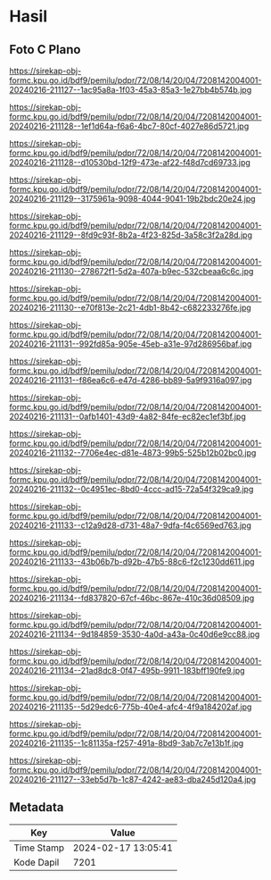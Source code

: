 # Hasil

## Foto C Plano

https://sirekap-obj-formc.kpu.go.id/bdf9/pemilu/pdpr/72/08/14/20/04/7208142004001-20240216-211127--1ac95a8a-1f03-45a3-85a3-1e27bb4b574b.jpg

https://sirekap-obj-formc.kpu.go.id/bdf9/pemilu/pdpr/72/08/14/20/04/7208142004001-20240216-211128--1ef1d64a-f6a6-4bc7-80cf-4027e86d5721.jpg

https://sirekap-obj-formc.kpu.go.id/bdf9/pemilu/pdpr/72/08/14/20/04/7208142004001-20240216-211128--d10530bd-12f9-473e-af22-f48d7cd69733.jpg

https://sirekap-obj-formc.kpu.go.id/bdf9/pemilu/pdpr/72/08/14/20/04/7208142004001-20240216-211129--3175961a-9098-4044-9041-19b2bdc20e24.jpg

https://sirekap-obj-formc.kpu.go.id/bdf9/pemilu/pdpr/72/08/14/20/04/7208142004001-20240216-211129--8fd9c93f-8b2a-4f23-825d-3a58c3f2a28d.jpg

https://sirekap-obj-formc.kpu.go.id/bdf9/pemilu/pdpr/72/08/14/20/04/7208142004001-20240216-211130--278672f1-5d2a-407a-b9ec-532cbeaa6c6c.jpg

https://sirekap-obj-formc.kpu.go.id/bdf9/pemilu/pdpr/72/08/14/20/04/7208142004001-20240216-211130--e70f813e-2c21-4db1-8b42-c682233276fe.jpg

https://sirekap-obj-formc.kpu.go.id/bdf9/pemilu/pdpr/72/08/14/20/04/7208142004001-20240216-211131--992fd85a-905e-45eb-a31e-97d286956baf.jpg

https://sirekap-obj-formc.kpu.go.id/bdf9/pemilu/pdpr/72/08/14/20/04/7208142004001-20240216-211131--f86ea6c6-e47d-4286-bb89-5a9f9316a097.jpg

https://sirekap-obj-formc.kpu.go.id/bdf9/pemilu/pdpr/72/08/14/20/04/7208142004001-20240216-211131--0afb1401-43d9-4a82-84fe-ec82ec1ef3bf.jpg

https://sirekap-obj-formc.kpu.go.id/bdf9/pemilu/pdpr/72/08/14/20/04/7208142004001-20240216-211132--7706e4ec-d81e-4873-99b5-525b12b02bc0.jpg

https://sirekap-obj-formc.kpu.go.id/bdf9/pemilu/pdpr/72/08/14/20/04/7208142004001-20240216-211132--0c4951ec-8bd0-4ccc-ad15-72a54f329ca9.jpg

https://sirekap-obj-formc.kpu.go.id/bdf9/pemilu/pdpr/72/08/14/20/04/7208142004001-20240216-211133--c12a9d28-d731-48a7-9dfa-f4c6569ed763.jpg

https://sirekap-obj-formc.kpu.go.id/bdf9/pemilu/pdpr/72/08/14/20/04/7208142004001-20240216-211133--43b06b7b-d92b-47b5-88c6-f2c1230dd611.jpg

https://sirekap-obj-formc.kpu.go.id/bdf9/pemilu/pdpr/72/08/14/20/04/7208142004001-20240216-211134--fd837820-67cf-46bc-867e-410c36d08509.jpg

https://sirekap-obj-formc.kpu.go.id/bdf9/pemilu/pdpr/72/08/14/20/04/7208142004001-20240216-211134--9d184859-3530-4a0d-a43a-0c40d6e9cc88.jpg

https://sirekap-obj-formc.kpu.go.id/bdf9/pemilu/pdpr/72/08/14/20/04/7208142004001-20240216-211134--21ad8dc8-0f47-495b-9911-183bff190fe9.jpg

https://sirekap-obj-formc.kpu.go.id/bdf9/pemilu/pdpr/72/08/14/20/04/7208142004001-20240216-211135--5d29edc6-775b-40e4-afc4-4f9a184202af.jpg

https://sirekap-obj-formc.kpu.go.id/bdf9/pemilu/pdpr/72/08/14/20/04/7208142004001-20240216-211135--1c81135a-f257-491a-8bd9-3ab7c7e13b1f.jpg

https://sirekap-obj-formc.kpu.go.id/bdf9/pemilu/pdpr/72/08/14/20/04/7208142004001-20240216-211127--33eb5d7b-1c87-4242-ae83-dba245d120a4.jpg


## Metadata

| Key        | Value               |
| ---------- | ------------------- |
| Time Stamp | 2024-02-17 13:05:41 |
| Kode Dapil | 7201                |



